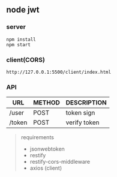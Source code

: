 ## node jwt

### server
```
npm install
npm start
```

### client(CORS)
```
http://127.0.0.1:5500/client/index.html
```

### API
| URL                       | METHOD | DESCRIPTION               |
|---------------------------|--------|---------------------------|
| /user                     | POST   | token sign                |
| /token                    | POST   | verify token              |

> requirements
> * jsonwebtoken
> * restify
> * restify-cors-middleware
> * axios (client)